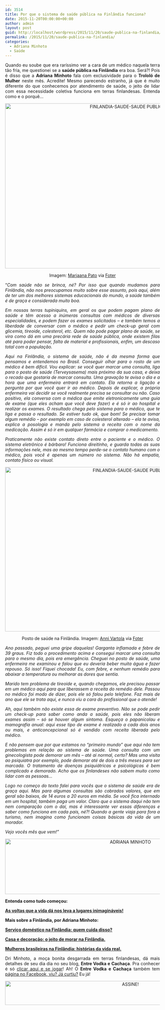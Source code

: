 ```yaml
---
id: 3514
title: Por que o sistema de saúde pública na Finlândia funciona?
date: 2015-11-20T00:00:00+00:00
author: admin
layout: post
guid: http://localhost/wordpress/2015/11/20/saude-publica-na-finlandia/
permalink: /2015/11/20/saude-publica-na-finlandia/
categories:
  - Adriana Minhoto
  - Saúde
---
```

<p align="justify">
  Quando eu soube que era raríssimo ver a cara de um médico naquela terra tão fria, me questionei se a <strong>saúde pública na Finlândia</strong> era boa. Será?! Pois é disso que a <strong>Adriana Minhoto</strong> fala com exclusividade para o <strong>Trololó de Mulher</strong> neste mês. Acredite! Mesmo parecendo estranho, já que é muito diferente do que conhecemos por atendimento de saúde, o jeito de lidar com essa necessidade coletiva funciona em terras finlandesas. Entenda como e o porquê…
</p>

<p align="center">
  <a href="http://www.trololodemulher.com.br/blog/wp-content/uploads/2015/11/FINLANDIA-SAUDE-SAUDE-PUBLICA3.jpg"><img class="alignnone size-full wp-image-11694" src="http://www.trololodemulher.com.br/blog/wp-content/uploads/2015/11/FINLANDIA-SAUDE-SAUDE-PUBLICA3.jpg" alt="FINLANDIA-SAUDE-SAUDE PUBLICA[3]" width="800" height="536" /></a>
</p>

<p align="center">
  Imagem: <a href="https://www.flickr.com/photos/94704573@N03/16502767001/" target="_blank">Marjaana Pato</a> via <a href="http://foter.com/" target="_blank">Foter</a>
</p>

<p align="justify">
  “<em>Com saúde não se brinca, né? Por isso que quando mudamos para Finlândia, não nos preocupamos muito sobre esse assunto, pois aqui, além de ter um dos melhores sistemas educacionais do mundo, a saúde também é de graça e considerada muito boa.</em>
</p>

<p align="justify">
  <em>Em nossas terras tupiniquins, em geral os que podem pagam plano de saúde e têm acesso a inúmeras consultas com médicos de diversas especialidades, e podem fazer os exames solicitados – e também temos a liberdade de conversar com o médico e pedir um check-up geral com glicemia, tireoide, colesterol, etc. </em><em>Quem não pode pagar plano de saúde, se vira como dá em uma precária rede de saúde pública, onde existem filas até para poder pensar, falta de material e profissionais, enfim, um descaso total com a população.</em>
</p>

<p align="justify">
  <em>Aqui na Finlândia, o sistema de saúde, não é da mesma forma que pensamos e entendemos no Brasil. Conseguir olhar para o rosto de um médico é bem difícil. Vou explicar: se você quer marcar uma consulta, liga para o posto de saúde (Terveysasema) mais próximo da sua casa, e deixa o recado que gostaria de marcar consulta. Uma gravação te avisa o dia e a hora que uma enfermeira entrará em contato. Ela retorna a ligação e pergunta por que você quer ir ao médico. Depois de explicar, a própria enfermeira vai decidir se você realmente precisa se consultar ou não. </em><em>Caso positivo, ela conversa com a médica que emite eletronicamente uma guia de exame (que eles acham que você deve fazer) e é só ir ao hospital e realizar os exames. O resultado chega pelo sistema para o médico, que te liga e passa o resultado. Se estiver tudo ok, que bom! Se precisar tomar algum remédio &#8211; por exemplo em caso de colesterol alterado – ela te avisa, explica a posologia e manda pelo sistema a receita com o nome da medicação. Assim é só ir em qualquer farmácia e comprar o medicamento.</em>
</p>

<p align="justify">
  <em>Praticamente não existe contato direto entre o paciente e o médico. O sistema eletrônico é bárbaro! Funciona direitinho, e guarda todas as suas informações nele, mas ao mesmo tempo perde-se o contato humano com o médico, pois você é apenas um número no sistema. Não há empatia, contato físico ou visual.</em>
</p>

<p align="center">
  <a href="http://www.trololodemulher.com.br/blog/wp-content/uploads/2015/11/FINLANDIA-SAUDE-SAUDE-PUBLICA.jpg"><img class="alignnone size-full wp-image-11691" src="http://www.trololodemulher.com.br/blog/wp-content/uploads/2015/11/FINLANDIA-SAUDE-SAUDE-PUBLICA.jpg" alt="FINLANDIA-SAUDE-SAUDE PUBLICA" width="800" height="534" /></a>
</p>

<p align="center">
  Posto de saúde na Finlândia. Imagem: <a href="https://www.flickr.com/photos/125605950@N02/14820834279/" target="_blank">Anni Vartola</a> via <a href="http://foter.com/" target="_blank">Foter</a>
</p>

<p align="justify">
  <em>Ano passado, peguei uma gripe daquelas! Garganta inflamada e febre de 39 graus. Fiz todo o procedimento acima e consegui marcar uma consulta para o mesmo dia, pois era emergência. Cheguei no posto de saúde, uma enfermeira me examinou e falou que eu deveria beber muita água e fazer repouso. Só isso! Fiquei chocada! Eu, com febre, e nenhum remédio para abaixar a temperatura ou melhorar as dores que sentia.</em>
</p>

<p align="justify">
  <em>Marido tem problema de tireoide e, quando chegamos, ele precisou passar em um médico aqui para que liberassem a receita do remédio dele. Passou no médico foi modo de dizer, pois ele só falou pelo telefone. Faz mais de ano que ele se trata aqui, e nunca viu a cara do profissional que o atende!</em>
</p>

<p align="justify">
  <em>Ah, aqui também não existe essa de exame preventivo. Não se pode pedir um check-up para saber como anda a saúde, pois eles não liberam exames assim – só se houver algum sintoma. Esqueça o papanicolau e mamografia anual: aqui esse tipo de exame é realizado a cada dois anos ou mais, e anticoncepcional só é vendido com receita liberada pelo médico.</em>
</p>

<p align="justify">
  <em>E não pensem que por que estamos no “primeiro mundo” que aqui não tem problemas em relação ao sistema de saúde. Uma consulta com um ginecologista pode demorar um mês – até ai normal, certo? Mas uma visita ao psiquiatra por exemplo, pode demorar até de dois a três meses para ser marcada. O tratamento de doenças psiquiátricas e psicológicas é bem complicado e demorado. Acho que os finlandeses não sabem muito como lidar com as pessoas&#8230; </em>
</p>

<p align="justify">
  <em>Logo no começo do texto falei para vocês que o sistema de saúde era de graça aqui. Mas para algumas consultas são cobrados valores, que em geral são baixos, de 14 euros a 20 euros em média. Se você fica internado em um hospital, também paga um valor. </em><em>Claro que o sistema daqui não tem nem comparação com o daí, mas é interessante ver essas diferenças e saber como funciona em cada país, né?! Quando a gente viaja para fora a turismo, nem imagina como funcionam coisas básicas da vida de um morador. </em>
</p>

<p align="justify">
  <em>Vejo vocês mês que vem!”</em>
</p>

<p align="center">
  <a href="http://www.trololodemulher.com.br/blog/wp-content/uploads/2015/08/ADRIANA-MINHOTO.jpg"><img class="alignnone size-full wp-image-11365" src="http://www.trololodemulher.com.br/blog/wp-content/uploads/2015/08/ADRIANA-MINHOTO.jpg" alt="ADRIANA MINHOTO" width="800" height="180" /></a>
</p>

<p align="justify">
  <strong>Entenda como tudo começou:</strong>
</p>

<p align="justify">
  <strong><a href="http://www.trololodemulher.com.br/2014/09/08/vida-lugares/" target="_blank">As voltas que a vida dá nos leva a lugares inimagináveis!</a></strong>
</p>

<p align="justify">
  <strong>Mais sobre a Finlândia, por Adriana Minhoto:</strong>
</p>

<p align="justify">
  <strong><a href="http://www.trololodemulher.com.br/2015/10/16/servico-domestico-na-finlandia/" target="_blank">Serviço doméstico na Finlândia: quem cuida disso?</a></strong>
</p>

<p align="justify">
  <strong><a href="http://www.trololodemulher.com.br/2015/09/18/morar-na-finlandia/" target="_blank">Casa e decoração: o jeito de morar na Finlândia.</a></strong>
</p>

<p align="justify">
  <strong><a href="http://www.trololodemulher.com.br/2015/08/21/mulheres-brasileiras-na-finlandia/" target="_blank">Mulheres brasileiras na Finlândia: histórias da vida real.</a></strong>
</p>

<p align="justify">
  Dri Minhoto, a moça bonita desgarrada em terras finlandesas, dá mais detalhes de seu dia dia no seu blog, <strong>Entre Vodka e Cachaça</strong>. Pra conhecer é só <a href="http://entrevodkaecachaca.blogspot.fi/" target="_blank">clicar aqui e se jogar</a>! Ah! O <strong>Entre Vodka e Cachaça</strong> também tem <a href="https://www.facebook.com/entrevodkaecachaca.blogspot.com.br?fref=ts" target="_blank">página no Facebook, viu? Já curtiu?</a> Eu já!
</p>

<p align="center">
  <a href="http://feedburner.google.com/fb/a/mailverify?uri=blogBichaFemea&loc=en_US" target="_blank"><img class="alignnone size-full wp-image-10439" src="http://www.trololodemulher.com.br/blog/wp-content/uploads/2014/09/ASSINE.png" alt="ASSINE!" width="800" height="78" /></a>
</p>

<p align="justify">